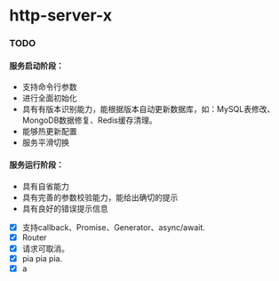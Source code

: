 http-server-x
=============

### TODO

#### 服务启动阶段：

* 支持命令行参数
* 进行全面初始化
* 具有有版本识别能力，能根据版本自动更新数据库，如：MySQL表修改、MongoDB数据修复、Redis缓存清理。
* 能够热更新配置
* 服务平滑切换

#### 服务运行阶段：

* 具有自省能力
* 具有完善的参数校验能力，能给出确切的提示
* 具有良好的错误提示信息

- [x] 支持callback、Promise、Generator、async/await.
- [x] Router
- [x] 请求可取消。
- [x] pia pia pia.
- [x] a  
